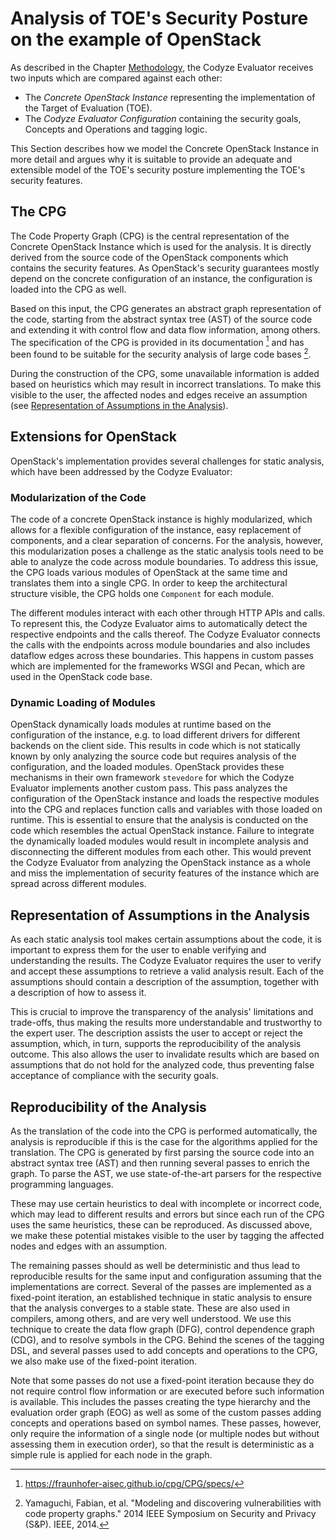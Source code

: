 # Analysis of TOE's Security Posture on the example of OpenStack

As described in the Chapter [Methodology](./methodology.md), the Codyze Evaluator receives two inputs which are compared against each other:

* The *Concrete OpenStack Instance* representing the implementation of the Target of Evaluation (TOE).
* The *Codyze Evaluator Configuration* containing the security goals, Concepts and Operations and tagging logic.

This Section describes how we model the Concrete OpenStack Instance in more detail and argues why it is suitable to provide an adequate and extensible model of the TOE's security posture implementing the TOE's security features.

## The CPG

The Code Property Graph (CPG) is the central representation of the Concrete OpenStack Instance which is used for the analysis.
It is directly derived from the source code of the OpenStack components which contains the security features.
As OpenStack's security guarantees mostly depend on the concrete configuration of an instance, the configuration is loaded into the CPG as well.

Based on this input, the CPG generates an abstract graph representation of the code, starting from the abstract syntax tree (AST) of the source code and extending it with control flow and data flow information, among others.
The specification of the CPG is provided in its documentation [^1] and has been found to be suitable for the security analysis of large code bases [^2]. 

During the construction of the CPG, some unavailable information is added based on heuristics which may result in incorrect translations.
To make this visible to the user, the affected nodes and edges receive an assumption (see [Representation of Assumptions in the Analysis](toe.md#representation-of-assumptions-in-the-analysis)).

## Extensions for OpenStack

OpenStack's implementation provides several challenges for static analysis, which have been addressed by the Codyze Evaluator:

### Modularization of the Code

The code of a concrete OpenStack instance is highly modularized, which allows for a flexible configuration of the instance, easy replacement of components, and a clear separation of concerns.
For the analysis, however, this modularization poses a challenge as the static analysis tools need to be able to analyze the code across module boundaries.
To address this issue, the CPG loads various modules of OpenStack at the same time and translates them into a single CPG.
In order to keep the architectural structure visible, the CPG holds one `Component` for each module.

The different modules interact with each other through HTTP APIs and calls.
To represent this, the Codyze Evaluator aims to automatically detect the respective endpoints and the calls thereof.
The Codyze Evaluator connects the calls with the endpoints across module boundaries and also includes dataflow edges across these boundaries.
This happens in custom passes which are implemented for the frameworks WSGI and Pecan, which are used in the OpenStack code base.

### Dynamic Loading of Modules

OpenStack dynamically loads modules at runtime based on the configuration of the instance, e.g. to load different drivers for different backends on the client side.
This results in code which is not statically known by only analyzing the source code but requires analysis of the configuration, and the loaded modules.
OpenStack provides these mechanisms in their own framework `stevedore` for which the Codyze Evaluator implements another custom pass.
This pass analyzes the configuration of the OpenStack instance and loads the respective modules into the CPG and replaces function calls and variables with those loaded on runtime.
This is essential to ensure that the analysis is conducted on the code which resembles the actual OpenStack instance.
Failure to integrate the dynamically loaded modules would result in incomplete analysis and disconnecting the different modules from each other.
This would prevent the Codyze Evaluator from analyzing the OpenStack instance as a whole and miss the implementation of security features of the instance which are spread across different modules.

## Representation of Assumptions in the Analysis

As each static analysis tool makes certain assumptions about the code, it is important to express them for the user to enable verifying and understanding the results.
The Codyze Evaluator requires the user to verify and accept these assumptions to retrieve a valid analysis result.
Each of the assumptions should contain a description of the assumption, together with a description of how to assess it.

This is crucial to improve the transparency of the analysis' limitations and trade-offs, thus making the results more understandable and trustworthy to the expert user.
The description assists the user to accept or reject the assumption, which, in turn, supports the reproducibility of the analysis outcome.
This also allows the user to invalidate results which are based on assumptions that do not hold for the analyzed code, thus preventing false acceptance of compliance with the security goals.

## Reproducibility of the Analysis

As the translation of the code into the CPG is performed automatically, the analysis is reproducible if this is the case for the algorithms applied for the translation.
The CPG is generated by first parsing the source code into an abstract syntax tree (AST) and then running several passes to enrich the graph.
To parse the AST, we use state-of-the-art parsers for the respective programming languages.

These may use certain heuristics to deal with incomplete or incorrect code, which may lead to different results and errors but since each run of the CPG uses the same heuristics, these can be reproduced.
As discussed above, we make these potential mistakes visible to the user by tagging the affected nodes and edges with an assumption.

The remaining passes should as well be deterministic and thus lead to reproducible results for the same input and configuration assuming that the implementations are correct.
Several of the passes are implemented as a fixed-point iteration, an established technique in static analysis to ensure that the analysis converges to a stable state.
These are also used in compilers, among others, and are very well understood.
We use this technique to create the data flow graph (DFG), control dependence graph (CDG), and to resolve symbols in the CPG.
Behind the scenes of the tagging DSL, and several passes used to add concepts and operations to the CPG, we also make use of the fixed-point iteration.

Note that some passes do not use a fixed-point iteration because they do not require control flow information or are executed before such information is available.
This includes the passes creating the type hierarchy and the evaluation order graph (EOG) as well as some of the custom passes adding concepts and operations based on symbol names.
These passes, however, only require the information of a single node (or multiple nodes but without assessing them in execution order), so that the result is deterministic as a simple rule is applied for each node in the graph.


[^1]: https://fraunhofer-aisec.github.io/cpg/CPG/specs/
[^2]: Yamaguchi, Fabian, et al. "Modeling and discovering vulnerabilities with code property graphs." 2014 IEEE Symposium on Security and Privacy (S&P). IEEE, 2014.
